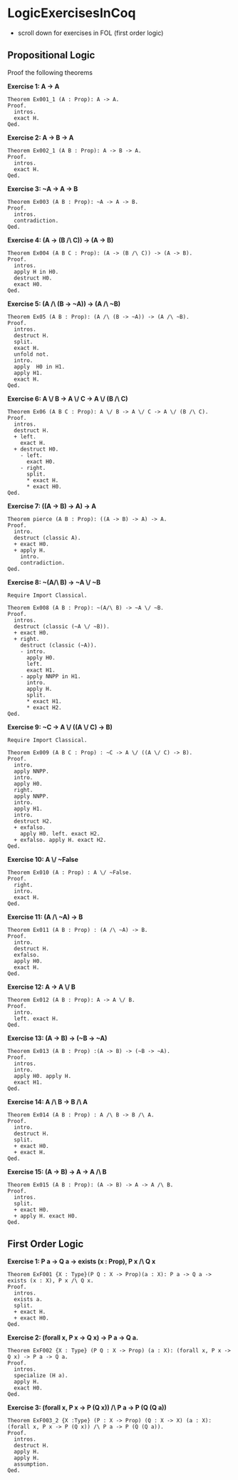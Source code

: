 # LogicExercisesInCoq

- scroll down for exercises in FOL (first order logic)  

## Propositional Logic

Proof the following theorems

**Exercise 1: A -> A**
```Coq
Theorem Ex001_1 (A : Prop): A -> A.
Proof.
  intros.
  exact H.
Qed.
```

**Exercise 2: A -> B -> A**

```coq
Theorem Ex002_1 (A B : Prop): A -> B -> A.
Proof. 
  intros.
  exact H.
Qed.
```


**Exercise 3: ~A -> A -> B**

```coq
Theorem Ex003 (A B : Prop): ~A -> A -> B.
Proof.
  intros.
  contradiction.
Qed.
```

**Exercise 4: (A -> (B /\ C)) -> (A -> B)**
```coq
Theorem Ex004 (A B C : Prop): (A -> (B /\ C)) -> (A -> B).
Proof.
  intros.
  apply H in H0.
  destruct H0.
  exact H0.
Qed.
```

**Exercise 5: (A /\ (B -> ~A)) -> (A /\ ~B)**
```coq
Theorem Ex05 (A B : Prop): (A /\ (B -> ~A)) -> (A /\ ~B).
Proof.
  intros.
  destruct H.
  split.
  exact H.
  unfold not.
  intro.
  apply  H0 in H1.
  apply H1.
  exact H.
Qed.
```

**Exercise 6: A \\/ B -> A \\/ C -> A \\/ (B /\ C)**

```coq
Theorem Ex06 (A B C : Prop): A \/ B -> A \/ C -> A \/ (B /\ C).
Proof.
  intros.
  destruct H.
  + left.
    exact H.
  + destruct H0.
    - left.
      exact H0.
    - right.
      split.
      * exact H.
      * exact H0.
Qed.
```

**Exercise 7: ((A -> B) -> A) -> A**
```coq
Theorem pierce (A B : Prop): ((A -> B) -> A) -> A.
Proof.
  intro.
  destruct (classic A).
  + exact H0.
  + apply H.
    intro.
    contradiction.
Qed.
```

**Exercise 8: ~(A/\ B) -> ~A \\/ ~B**
```coq
Require Import Classical.

Theorem Ex008 (A B : Prop): ~(A/\ B) -> ~A \/ ~B.
Proof.
  intros.
  destruct (classic (~A \/ ~B)).
  + exact H0.
  + right.
    destruct (classic (~A)).
    - intro.
      apply H0.
      left.
      exact H1.
    - apply NNPP in H1.
      intro.
      apply H.
      split.
      * exact H1.
      * exact H2.
Qed.
```

**Exercise 9: ~C -> A \\/ ((A \\/ C) -> B)**
```coq
Require Import Classical.

Theorem Ex009 (A B C : Prop) : ~C -> A \/ ((A \/ C) -> B).
Proof.
  intro.
  apply NNPP.
  intro.
  apply H0.
  right.
  apply NNPP.
  intro.
  apply H1.
  intro.
  destruct H2.
  + exfalso.
    apply H0. left. exact H2.
  + exfalso. apply H. exact H2.
Qed.
```

**Exercise 10: A \\/ ~False**
```coq
Theorem Ex010 (A : Prop) : A \/ ~False.
Proof.
  right.
  intro.
  exact H.
Qed.
```

**Exercise 11: (A /\ ~A) -> B**
```coq
Theorem Ex011 (A B : Prop) : (A /\ ~A) -> B.
Proof.  
  intro.
  destruct H.
  exfalso.
  apply H0.
  exact H.
Qed.
```

**Exercise 12: A -> A \\/ B**
```coq
Theorem Ex012 (A B : Prop): A -> A \/ B.
Proof.
  intro.
  left. exact H.
Qed.
```

**Exercise 13: (A -> B) -> (~B -> ~A)**
```coq
Theorem Ex013 (A B : Prop) :(A -> B) -> (~B -> ~A).
Proof.
  intros.
  intro.
  apply H0. apply H.
  exact H1.
Qed.
```

**Exercise 14: A /\ B -> B /\ A**
```coq
Theorem Ex014 (A B : Prop) : A /\ B -> B /\ A.
Proof.
  intro.
  destruct H.
  split.
  + exact H0.
  + exact H.
Qed.
```

**Exercise 15: (A -> B) -> A -> A /\ B**
```coq
Theorem Ex015 (A B : Prop): (A -> B) -> A -> A /\ B.
Proof.
  intros.
  split.
  + exact H0.
  + apply H. exact H0.
Qed.
```
## First Order Logic

**Exercise 1: P a -> Q a -> exists (x : Prop), P x /\ Q x**

```coq
Theorem ExF001 {X : Type}(P Q : X -> Prop)(a : X): P a -> Q a -> exists (x : X), P x /\ Q x.
Proof.
  intros.
  exists a.
  split.
  + exact H.
  + exact H0.
Qed.
```

**Exercise 2: (forall x, P x -> Q x) -> P a -> Q a.**
```coq
Theorem ExF002 {X : Type} (P Q : X -> Prop) (a : X): (forall x, P x -> Q x) -> P a -> Q a.
Proof.
  intros.
  specialize (H a).
  apply H.
  exact H0.
Qed.
```

**Exercise 3: (forall x, P x -> P (Q x)) /\ P a -> P (Q (Q a))**
```coq
Theorem ExF003_2 {X :Type} (P : X -> Prop) (Q : X -> X) (a : X): (forall x, P x -> P (Q x)) /\ P a -> P (Q (Q a)).
Proof.
  intros.
  destruct H.
  apply H.
  apply H.
  assumption.
Qed.
```